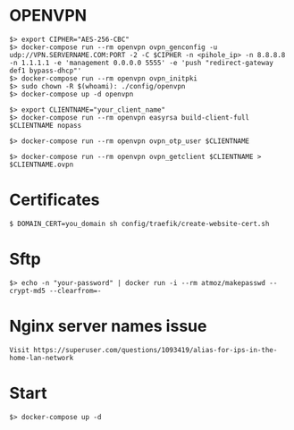 # OPENVPN

    $> export CIPHER="AES-256-CBC"
    $> docker-compose run --rm openvpn ovpn_genconfig -u udp://VPN.SERVERNAME.COM:PORT -2 -C $CIPHER -n <pihole_ip> -n 8.8.8.8 -n 1.1.1.1 -e 'management 0.0.0.0 5555' -e 'push "redirect-gateway def1 bypass-dhcp"'
    $> docker-compose run --rm openvpn ovpn_initpki
    $> sudo chown -R $(whoami): ./config/openvpn
    $> docker-compose up -d openvpn

    $> export CLIENTNAME="your_client_name"
    $> docker-compose run --rm openvpn easyrsa build-client-full $CLIENTNAME nopass

    $> docker-compose run --rm openvpn ovpn_otp_user $CLIENTNAME

    $> docker-compose run --rm openvpn ovpn_getclient $CLIENTNAME > $CLIENTNAME.ovpn

# Certificates

    $ DOMAIN_CERT=you_domain sh config/traefik/create-website-cert.sh

# Sftp

    $> echo -n "your-password" | docker run -i --rm atmoz/makepasswd --crypt-md5 --clearfrom=-

# Nginx server names issue

    Visit https://superuser.com/questions/1093419/alias-for-ips-in-the-home-lan-network
# Start

    $> docker-compose up -d
